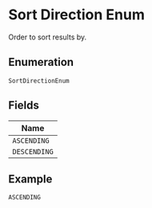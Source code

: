 
# Sort Direction Enum

Order to sort results by.

## Enumeration

`SortDirectionEnum`

## Fields

| Name |
|  --- |
| `ASCENDING` |
| `DESCENDING` |

## Example

```
ASCENDING
```

